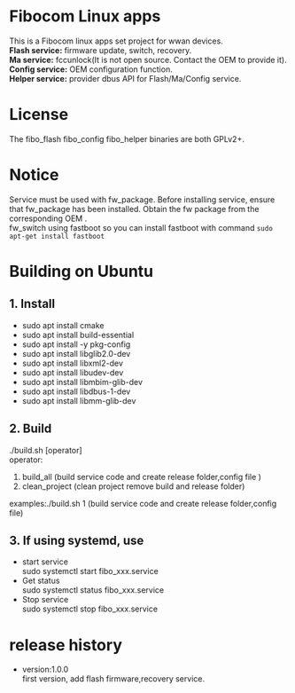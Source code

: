 # Fibocom Linux apps
This is a Fibocom linux apps set project for wwan devices.<br>
  **Flash service:** firmware update, switch, recovery.<br>
  **Ma service:** fccunlock(It is not open source. Contact the OEM to provide it).<br>
  **Config service:** OEM configuration function.<br>
  **Helper service:** provider dbus API for Flash/Ma/Config service.<br>

# License
The fibo_flash fibo_config  fibo_helper binaries are both GPLv2+.<br>

# Notice
  Service must be used with fw_package. Before installing service, ensure that fw_package has been installed. Obtain the fw package from the corresponding OEM .<br>
  fw_switch using fastboot so you can install fastboot with command `sudo apt-get install fastboot`<br>

# Building on Ubuntu

## 1. Install

- sudo apt install cmake<br>
- sudo apt install build-essential<br>
- sudo apt install -y pkg-config<br>
- sudo apt install libglib2.0-dev<br>
- sudo apt install libxml2-dev<br>
- sudo apt install libudev-dev<br>
- sudo apt install libmbim-glib-dev<br>
- sudo apt install libdbus-1-dev<br>
- sudo apt install libmm-glib-dev<br>

## 2. Build
./build.sh [operator]<br>
operator:<br>
  1. build_all (build service code and create release folder,config file )<br>
  2. clean_project (clean project remove build and release folder)<br>


examples:./build.sh 1  (build service code and create release folder,config file)<br>


## 3. If using systemd, use
- start service<br>
	sudo systemctl start fibo_xxx.service<br>
- Get status<br>
	sudo systemctl status fibo_xxx.service<br>
- Stop service<br>
	sudo systemctl stop fibo_xxx.service<br>

# release history
- version:1.0.0<br>
  first version, add  flash firmware,recovery  service.<br>


